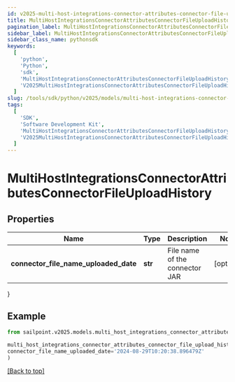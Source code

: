 ```yaml
---
id: v2025-multi-host-integrations-connector-attributes-connector-file-upload-history
title: MultiHostIntegrationsConnectorAttributesConnectorFileUploadHistory
pagination_label: MultiHostIntegrationsConnectorAttributesConnectorFileUploadHistory
sidebar_label: MultiHostIntegrationsConnectorAttributesConnectorFileUploadHistory
sidebar_class_name: pythonsdk
keywords:
  [
    'python',
    'Python',
    'sdk',
    'MultiHostIntegrationsConnectorAttributesConnectorFileUploadHistory',
    'V2025MultiHostIntegrationsConnectorAttributesConnectorFileUploadHistory',
  ]
slug: /tools/sdk/python/v2025/models/multi-host-integrations-connector-attributes-connector-file-upload-history
tags:
  [
    'SDK',
    'Software Development Kit',
    'MultiHostIntegrationsConnectorAttributesConnectorFileUploadHistory',
    'V2025MultiHostIntegrationsConnectorAttributesConnectorFileUploadHistory',
  ]
---
```


# MultiHostIntegrationsConnectorAttributesConnectorFileUploadHistory

## Properties

| Name | Type | Description | Notes |
| --- | --- | --- | --- |
| **connector_file_name_uploaded_date** | **str** | File name of the connector JAR | [optional] |

}

## Example

```python
from sailpoint.v2025.models.multi_host_integrations_connector_attributes_connector_file_upload_history import MultiHostIntegrationsConnectorAttributesConnectorFileUploadHistory

multi_host_integrations_connector_attributes_connector_file_upload_history = MultiHostIntegrationsConnectorAttributesConnectorFileUploadHistory(
connector_file_name_uploaded_date='2024-08-29T10:20:38.896479Z'
)

```

[[Back to top]](#)
